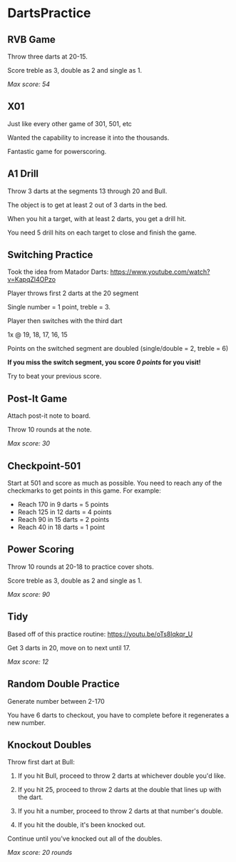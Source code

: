 # DartsPractice

## RVB Game

Throw three darts at 20-15. 

Score treble as 3, double as 2 and single as 1.

*Max score: 54*

## X01
Just like every other game of 301, 501, etc

Wanted the capability to increase it into the thousands.

Fantastic game for powerscoring.

## A1 Drill

Throw 3 darts at the segments 13 through 20 and Bull.

The object is to get at least 2 out of 3 darts in the bed.

When you hit a target, with at least 2 darts, you get a drill hit.

You need 5 drill hits on each target to close and finish the game.

## Switching Practice

Took the idea from Matador Darts: https://www.youtube.com/watch?v=KapqZl4OPzo

Player throws first 2 darts at the 20 segment

Single number = 1 point, treble = 3.


Player then switches with the third dart

1x @ 19, 18, 17, 16, 15

Points on the switched segment are doubled (single/double = 2, treble = 6)

**If you miss the switch segment, you score *0 points* for you visit!**

Try to beat your previous score.

## Post-It Game

Attach post-it note to board. 

Throw 10 rounds at the note.

*Max score: 30*

## Checkpoint-501
Start at 501 and score as much as possible.
You need to reach any of the checkmarks to get points in this game.
For example:
- Reach 170 in 9 darts = 5 points
- Reach 125 in 12 darts = 4 points
- Reach 90 in 15 darts = 2 points
- Reach 40 in 18 darts = 1 point

## Power Scoring

Throw 10 rounds at 20-18 to practice cover shots.

Score treble as 3, double as 2 and single as 1.

*Max score: 90*


## Tidy

Based off of this practice routine: https://youtu.be/oTs8lqkqr_U

Get 3 darts in 20, move on to next until 17.

*Max score: 12*

## Random Double Practice

Generate number between 2-170

You have 6 darts to checkout, you have to complete before it regenerates a new number.

## Knockout Doubles

Throw first dart at Bull:

1. If you hit Bull, proceed to throw 2 darts at whichever double you'd like.

1. If you hit 25, proceed to throw 2 darts at the double that lines up with the dart.

1. If you hit a number, proceed to throw 2 darts at that number's double.

1. If you hit the double, it's been knocked out.

Continue until you've knocked out all of the doubles.

*Max score: 20 rounds*
